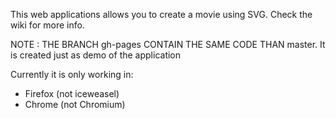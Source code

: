 This web applications allows you to create a movie using SVG.
Check the wiki for more info.

NOTE : THE BRANCH gh-pages CONTAIN THE SAME CODE THAN master. It is created just as demo of the application

Currently it is only working in:
+ Firefox (not iceweasel)
+ Chrome (not Chromium)
